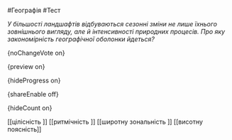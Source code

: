 #Географія #Тест

*У більшості ландшафтів відбуваються сезонні зміни не лише їхнього зовнішнього вигляду, але й інтенсивності природних процесів. Про яку закономірність географічної оболонки йдеться?*

{noChangeVote on}

{preview on}

{hideProgress on}

{shareEnable off}

{hideCount on}

[[цілісність ]]
[[ритмічність ]]
[[широтну зональність ]]
[[висотну поясність]]
